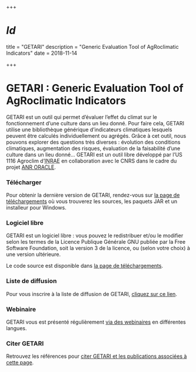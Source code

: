 +++
# $Id$
title = "GETARI"
description = "Generic Evaluation Tool of AgRoclimatic Indicators"
date = 2018-11-14


+++

# GETARI : Generic Evaluation Tool of AgRoclimatic Indicators

<article>
GETARI est un outil qui permet d’évaluer l’effet du climat sur le
fonctionnement d’une culture dans un lieu donné. Pour faire cela, GETARI
utilise une bibliothèque générique d’indicateurs climatiques lesquels
peuvent être calculés individuellement ou agrégés. Grâce à cet outil,
nous pouvons explorer des questions très diverses : évolution des
conditions climatiques, augmentation des risques, évaluation de la
faisabilité d’une culture dans un lieu donné… GETARI est un outil libre
développé par l’US 1116 Agroclim d’<abbr
    title="Institut national de recherche pour l'agriculture, l'alimentation et l'environnement">INRAE</abbr> en
collaboration avec le CNRS dans le cadre du projet <a
    href="https://anr.fr/Projet-ANR-10-CEPL-0011"
    title="Opportunités et Risques pour les Agro-ecosystèmes et les forêts en réponse aux changements CLimatiquE, socio-économiques et politiques en France (et en Europe)">ANR ORACLE</a>.
</article>

<div class="row">
    <div class="col-md-6">
        <div class="row">
            <div class="col-md-6">
                <div class="box-simple">
                    <div class="icon">
                        <a href="/getari/download/"><i class="fa fa-download"></i></a>
                    </div>
                    <h3>Télécharger</h3>
                    <p>Pour obtenir la dernière version de GETARI, rendez-vous sur <a href="/getari/download/">la page de téléchargements</a>
                        où vous trouverez les sources, les paquets JAR et un installeur pour Windows.
                    </p>
                </div>
            </div>
            <div class="col-md-6">
                <div class="box-simple">
                    <div class="icon">
                        <i class="fa fa-code"></i>
                    </div>
                    <h3>Logiciel libre</h3>
                    <p>GETARI est un logiciel libre : vous pouvez le redistribuer et/ou le modifier selon les termes de la Licence Publique Générale GNU publiée par la Free Software Foundation, soit la version 3 de la licence, ou (selon votre choix) à une version ultérieure.</p>
                    <p>Le code source est disponible dans <a href="/getari/download/">la page de téléchargements</a>.</p>
                </div>
            </div>
        </div>
    </div>
    <div class="col-md-6">
        <div class="row">
            <div class="col-md-4">
                <div class="box-simple">
                    <div class="icon">
                        <a href="https://groupes.renater.fr/sympa/subscribe/getari" target="_blank"><i class="fa fa-envelope"></i></a>
                    </div>
                    <h3>Liste de diffusion</h3>
                    <p>Pour vous inscrire à la liste de diffusion de GETARI, <a href="https://groupes.renater.fr/sympa/subscribe/getari" target="_blank">cliquez sur ce lien</a>.</p>
                </div>
            </div>
            <div class="col-md-4">
                <div class="box-simple">
                    <div class="icon">
                        <a href="/getari/webinar/"><i class="fa fa-desktop"></i></a>
                    </div>
                    <h3>Webinaire</h3>
                    <p>GETARI vous est présenté régulièrement <a href="/getari/webinar/">via des webinaires</a> en différentes langues.</p>
                </div>
            </div>
            <div class="col-md-4">
                <div class="box-simple">
                    <div class="icon">
                        <a href="/getari/citation/"><i class="fa fa-quote-right"></i></a>
                    </div>
                    <h3>Citer GETARI</h3>
                    <p>Retrouvez les références pour <a href="/getari/citation/">citer GETARI et les publications associées à cette page</a>.</p>
                </div>
            </div>
        </div>
    </div>
</div>
